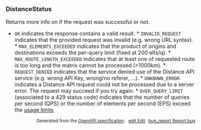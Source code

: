 <!--- This is a generated file, do not edit! -->
<!--- [START woosmap_http_schema_distancestatus] -->
<h3 class="schema-object" id="DistanceStatus">DistanceStatus</h3>

Returns more info on if the request was successful or not.

- `OK` indicates the response contains a valid result. \* `INVALID_REQUEST` indicates that the provided request was invalid (e.g. wrong URL syntax). \* `MAX_ELEMENTS_EXCEEDED` indicates that the product of origins and destinations exceeds the per-query limit (fixed at 200 elts/q). \* `MAX_ROUTE_LENGTH_EXCEEDED` indicates that at least one of requested route is too long and the matrix cannot be processed (>1000km). \* `REQUEST_DENIED` indicates that the service denied use of the Distance API service (e.g. wrong API Key, wrong/no referer, …). \* `UNKNOWN_ERROR` indicates a Distance API request could not be processed due to a server error. The request may succeed if you try again. \* `OVER_QUERY_LIMIT` (associated to a 429 status code) indicates that the number of queries per second (QPS) or the number of elements per second (EPS) exceed the [usage limits](https://developers.woosmap.com/products/distance-api/distance-matrix-endpoint/#usage-limits)

<p style="text-align: right; font-size: smaller;">Generated from the <a data-label="openapi-github" href="https://github.com/woosmap/openapi-specification" title="Woosmap OpenAPI Specification" class="external">OpenAPI specification</a>.
<a data-label="openapi-github-woosmap-http-schema-distancestatus" data-action="edit" style="margin-left: 5px;" href="https://github.com/woosmap/openapi-specification/blob/main/specification/schemas/DistanceStatus.yml" title="Edit on GitHub"><span class="material-icons">edit</span> Edit</a>
<a data-label="openapi-github-woosmap-http-schema-distancestatus" data-action="bug" style="margin-left: 5px;" href="https://github.com/woosmap/openapi-specification/issues/new?assignees=&labels=type%3A+bug%2C+triage+me&template=bug_report.md&title=[schemas] Bug - DistanceStatus" title="File bug for schemas on GitHub"><span class="material-icons">bug_report</span> Report bug</a>
</p>

<!--- [END woosmap_http_schema_distancestatus] -->
